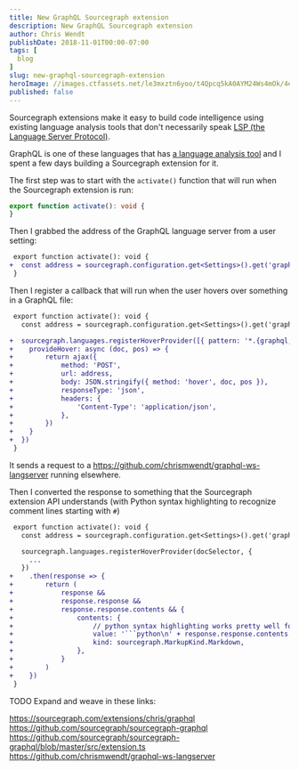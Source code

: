 ```yaml
---
title: New GraphQL Sourcegraph extension
description: New GraphQL Sourcegraph extension
author: Chris Wendt
publishDate: 2018-11-01T00:00-07:00
tags: [
  blog
]
slug: new-graphql-sourcegraph-extension
heroImage: //images.ctfassets.net/le3mxztn6yoo/t4Qpcq5kA0AYM24Ws4mOk/4edf5502a936bbec90c262fa00355aed/sourcegraph-mark.png
published: false
---
```


Sourcegraph extensions make it easy to build code intelligence using existing language analysis tools that don't necessarily speak [LSP (the Language Server Protocol)](https://microsoft.github.io/language-server-protocol/specification).

GraphQL is one of these languages that has [a language analysis tool](https://www.npmjs.com/package/@playlyfe/gql) and I spent a few days building a Sourcegraph extension for it.

The first step was to start with the `activate()` function that will run when the Sourcegraph extension is run:

```typescript
export function activate(): void {
}
```

Then I grabbed the address of the GraphQL language server from a user setting:

```diff
 export function activate(): void {
+  const address = sourcegraph.configuration.get<Settings>().get('graphql.langserver-address')
 }
```

Then I register a callback that will run when the user hovers over something in a GraphQL file:

```diff
 export function activate(): void {
   const address = sourcegraph.configuration.get<Settings>().get('graphql.langserver-address')

+  sourcegraph.languages.registerHoverProvider([{ pattern: '*.{graphql,gql}'}], {
+    provideHover: async (doc, pos) => {
+        return ajax({
+            method: 'POST',
+            url: address,
+            body: JSON.stringify({ method: 'hover', doc, pos }),
+            responseType: 'json',
+            headers: {
+                'Content-Type': 'application/json',
+            },
+        })
+    }
+  })
 }
```

It sends a request to a https://github.com/chrismwendt/graphql-ws-langserver running elsewhere.

Then I converted the response to something that the Sourcegraph extension API understands (with Python syntax highlighting to recognize comment lines starting with `#`)

```diff
 export function activate(): void {
   const address = sourcegraph.configuration.get<Settings>().get('graphql.langserver-address')

   sourcegraph.languages.registerHoverProvider(docSelector, {
     ...
   })
+    .then(response => {
+        return (
+            response &&
+            response.response &&
+            response.response.contents && {
+                contents: {
+                    // python syntax highlighting works pretty well for GraphQL
+                    value: '```python\n' + response.response.contents.join('\n') + '\n```',
+                    kind: sourcegraph.MarkupKind.Markdown,
+                },
+            }
+        )
+    })
 }

```


TODO Expand and weave in these links:

https://sourcegraph.com/extensions/chris/graphql
https://github.com/sourcegraph/sourcegraph-graphql
https://github.com/sourcegraph/sourcegraph-graphql/blob/master/src/extension.ts
https://github.com/chrismwendt/graphql-ws-langserver

